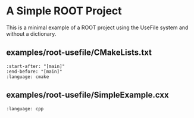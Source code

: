 # A Simple ROOT Project

This is a minimal example of a ROOT project using the UseFile system and without a dictionary.

## examples/root-usefile/CMakeLists.txt

```{literalinclude} CMakeLists.txt
:start-after: "[main]"
:end-before: "[main]"
:language: cmake
```

## examples/root-usefile/SimpleExample.cxx

```{literalinclude} SimpleExample.cxx
:language: cpp
```
